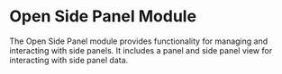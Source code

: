 # Open Side Panel Module

The Open Side Panel module provides functionality for managing and interacting with side panels. It includes a panel and side panel view for interacting with side panel data.
